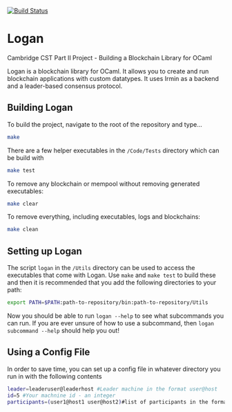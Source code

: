 [![Build Status](https://travis-ci.com/CharlieCrisp/Logan.svg?token=jFEDSGqrpzsJd3nc1tVx&branch=master)](https://travis-ci.com/CharlieCrisp/Logan)

# Logan 
Cambridge CST Part II Project - Building a Blockchain Library for OCaml

Logan is a blockchain library for OCaml. It allows you to create and run blockchain applications with custom datatypes. It uses Irmin as a backend and a leader-based consensus protocol. 

## Building Logan
To build the project, navigate to the root of the repository and type...
```bash
make
```
There are a few helper executables in the `/Code/Tests` directory which can be build with
```bash
make test
``` 
To remove any blockchain or mempool without removing generated executables:
```bash
make clear
```
To remove everything, including executables, logs and blockchains:
```bash
make clean
```

## Setting up Logan
The script `logan` in the `/Utils` directory can be used to access the executables that come with Logan. 
Use `make` and `make test` to build these and then it is recommended that you add the following directories to your path:
```bash
export PATH=$PATH:path-to-repository/bin:path-to-repository/Utils
```
Now you should be able to run `logan --help` to see what subcommands you can run. 
If you are ever unsure of how to use a subcommand, then `logan subcommand --help` should help you out!

## Using a Config File
In order to save time, you can set up a config file in whatever directory you run in with the following contents 
```bash
leader=leaderuser@leaderhost #Leader machine in the format user@host
id=5 #Your machnine id - an integer
participants=(user1@host1 user@host2)#list of participants in the format user@host. Must go within brackets separated by spaces
```
